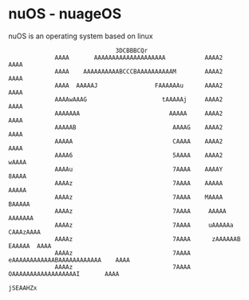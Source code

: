# nuOS - nuageOS
nuOS is an operating system based on linux



                                                                                                                  
                                                                                                                  
                                                                                                                  
                                                                                                                  
                                                                                                                  
                                                                                                                  
                                                                                                                  
                                                                                                                  
                                                                                                                  
                                                                                                                  
                                                                                                                  
                                                                                                                  
                                                                                                                  
                                                                                                                  
                                                                                                                  
                                                                                                                  
                                                                                                                  
                                                                                                                  
                                                                                                                  
                                                                                                                  
                                                                                                                  
                                                                                                                  
                                  3DCBBBCQr                                                                       
                 AAAA       AAAAAAAAAAAAAAAAAAAA           AAAA2                             AAAA                 
                 AAAA    AAAAAAAAAABCCCBAAAAAAAAAAM        AAAA2                             AAAA                 
                 AAAA  AAAAAJ                FAAAAAAu      AAAA2                             AAAA                 
                 AAAAwAAAG                     tAAAAAj     AAAA2                             AAAA                 
                 AAAAAAA                         AAAAA     AAAA2                             AAAA                 
                 AAAAAB                           AAAAG    AAAA2                             AAAA                 
                 AAAAA                            CAAAA    AAAA2                             AAAA                 
                 AAAA6                            5AAAA    AAAA2                            wAAAA                 
                 AAAAu                            7AAAA    AAAAY                            8AAAA                 
                 AAAAz                            7AAAA    AAAAA                            AAAAA                 
                 AAAAz                            7AAAA    MAAAA                           BAAAAA                 
                 AAAAz                            7AAAA     AAAAA                         AAAAAAA                 
                 AAAAz                            7AAAA     uAAAAAa                     CAAAzAAAA                 
                 AAAAz                            7AAAA      zAAAAAAB                EAAAAA  AAAA                 
                 AAAAz                            7AAAA        eAAAAAAAAAAAABAAAAAAAAAAAA    AAAA                 
                 AAAAz                            7AAAA           OAAAAAAAAAAAAAAAAAAI       AAAA                 
                                                                        jSEAAHZx                                  
                                                                                                                  
                                                                                                                  
                                                                                                                  
                                                                                                                  
                                                                                                                  
                                                                                                                  
                                                                                                                  
                                                                                                                  
                                                                                                                  
                                                                                                                  
                                                                                                                  
                                                                                                                  
                                                                                                                  
                                                                                                                  
                                                                                                                  
                                                                                                                  
                                                                                                                  
                                                                                                                  
                                                                                                                  
                                                                                                                  
                                                                                                                  
                                                                                                                  

